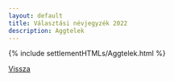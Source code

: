 ```yaml
---
layout: default
title: Választási névjegyzék 2022
description: Aggtelek
---
```


{% include settlementHTMLs/Aggtelek.html %}

[Vissza](../)
